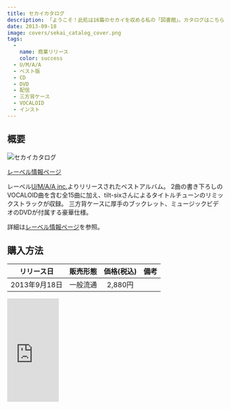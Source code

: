 ```yaml
---
title: セカイカタログ
description: 「ようこそ！此処は16篇のセカイを収める私の「図書館」。カタログはこちらです―」
date: 2013-09-18
image: covers/sekai_catalog_cover.png
tags:
  -
    name: 商業リリース
    color: success
  - U/M/A/A
  - ベスト版
  - CD
  - DVD
  - 配信
  - 三方背ケース
  - VOCALOID
  - インスト
---
```


## 概要

![セカイカタログ](../imgs/sekai_catalog_cover.png)

[レーベル情報ページ](http://www.umaa.net/what/sekaicatalog.html)

レーベル[U/M/A/A inc.](http://www.umaa.net/)よりリリースされたベストアルバム。
2曲の書き下ろしのVOCALOID曲を含む全15曲に加え、tilt-sixさんによるタイトルチューンのリミックストラックが収録。
三方背ケースに厚手のブックレット、ミュージックビデオのDVDが付属する豪華仕様。

詳細は[レーベル情報ページ](http://www.umaa.net/what/sekaicatalog.html)を参照。

## 購入方法
|リリース日|販売形態|価格(税込)|備考|
|:------:|:-----:|:-:|:-:|
|2013年9月18日|一般流通|2,880円||

<iframe style="width:120px;height:240px;" marginwidth="0" marginheight="0" scrolling="no" frameborder="0" src="https://rcm-fe.amazon-adsystem.com/e/cm?ref=tf_til&t=millstones-22&m=amazon&o=9&p=8&l=as1&IS1=1&detail=1&asins=B00D1B8RW8&linkId=b564ca574e1461e7f04033090e32e97e&bc1=ffffff&lt1=_top&fc1=333333&lc1=0066c0&bg1=ffffff&f=ifr">
    </iframe>
